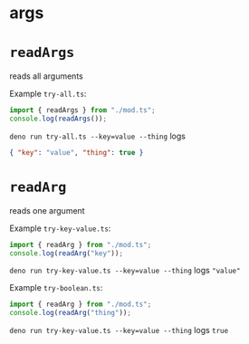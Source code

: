 # args

# `readArgs`

reads all arguments

Example `try-all.ts`:

```ts
import { readArgs } from "./mod.ts";
console.log(readArgs());
```

`deno run try-all.ts --key=value --thing` logs

```json
{ "key": "value", "thing": true }
```

# `readArg`

reads one argument

Example `try-key-value.ts`:

```ts
import { readArg } from "./mod.ts";
console.log(readArg("key"));
```

`deno run try-key-value.ts --key=value --thing` logs `"value"`

Example `try-boolean.ts`:

```ts
import { readArg } from "./mod.ts";
console.log(readArg("thing"));
```

`deno run try-key-value.ts --key=value --thing` logs `true`
